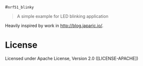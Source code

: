 #`nrf51_blinky`

> A simple example for LED blinking application

Heavily inspired by work in http://blog.japaric.io/.

# License

Licensed under Apache License, Version 2.0 ([LICENSE-APACHE])
